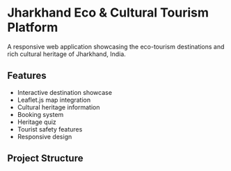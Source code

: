 # Jharkhand Eco & Cultural Tourism Platform

A responsive web application showcasing the eco-tourism destinations and rich cultural heritage of Jharkhand, India.

## Features

- Interactive destination showcase
- Leaflet.js map integration
- Cultural heritage information
- Booking system
- Heritage quiz
- Tourist safety features
- Responsive design

## Project Structure
